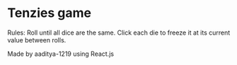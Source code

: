 # Tenzies game

Rules:
Roll until all dice are the same. Click each die to freeze it at its current value between rolls.

Made by aaditya-1219 using React.js
